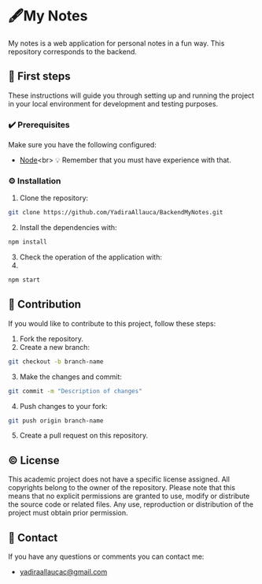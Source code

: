 # 🖋️My Notes

My notes is a web application for personal notes in a fun way.
This repository corresponds to the backend.

## 👣 First steps

These instructions will guide you through setting up and running the project in your local environment for development and testing purposes.

### ✔️ Prerequisites

Make sure you have the following configured:

- [Node]([https://angular.io/](https://nodejs.org/en/download))<br>
  💡 Remember that you must have experience with that.

### ⚙️ Installation

1. Clone the repository:

```bash
git clone https://github.com/YadiraAllauca/BackendMyNotes.git
```

2. Install the dependencies with:

```bash
npm install
```
3. Check the operation of the application with:
4. 
```bash
npm start
```


## 🤝 Contribution
If you would like to contribute to this project, follow these steps:

1. Fork the repository.
2. Create a new branch:
```bash
git checkout -b branch-name
```
3. Make the changes and commit:
```bash
git commit -m "Description of changes"
```
4. Push changes to your fork:
```bash
git push origin branch-name
```
5. Create a pull request on this repository.

## ©️ License
This academic project does not have a specific license assigned. All copyrights belong to the owner of the repository. Please note that this means that no explicit permissions are granted to use, modify or distribute the source code or related files. Any use, reproduction or distribution of the project must obtain prior permission.

## 📧 Contact

If you have any questions or comments you can contact me:

* yadiraallaucac@gmail.com

